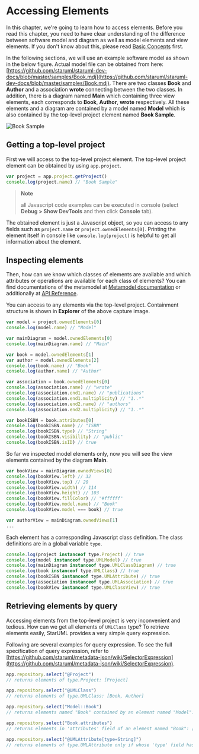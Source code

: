 # Accessing Elements

In this chapter, we're going to learn how to access elements. Before you read this chapter, you need to have clear understanding of the difference between software model and diagram as well as model elements and view elements. If you don't know about this, please read [Basic Concepts](../user-guide/basic-concepts.md) first.

In the following sections, we will use an example software model as shown in the below figure. Actual model file can be obtained from here: [https://github.com/staruml/staruml-dev-docs/blob/master/samples/Book.mdj](https://github.com/staruml/staruml-dev-docs/blob/master/samples/Book.mdj). There are two classes **Book** and **Author** and a association **wrote** connecting between the two classes. In addition, there is a diagram named **Main** which containing three view elements, each corresponds to **Book**, **Author**, **wrote** respectively. All these elements and a diagram are contained by a model named **Model** which is also contained by the top-level project element named **Book Sample**.

![Book Sample](https://github.com/staruml/staruml-dev-docs/blob/master/images/Book-sample.png?raw=true)

## Getting a top-level project

First we will access to the top-level project element. The top-level project element can be obtained by using `app.project`.

```javascript
var project = app.project.getProject()
console.log(project.name) // "Book Sample"
```

> **Note**
>
> all Javascript code examples can be executed in console \(select **Debug &gt; Show DevTools** and then click **Console** tab\).

The obtained element is just a Javascript object, so you can access to any fields such as `project.name` or `project.ownedElements[0]`. Printing the element itself in console like `console.log(project)` is helpful to get all information about the element.

## Inspecting elements

Then, how can we know which classes of elements are available and which attributes or operations are available for each class of elements? You can find documentations of the metamodel at [Metamodel documentation](http://staruml.io/reference/3.0.0/metamodel) or additionally at [API Reference](http://staruml.io/reference/3.0.0/api).

You can access to any elements via the top-level project. Containment structure is shown in **Explorer** of the above capture image.

```javascript
var model = project.ownedElements[0]
console.log(model.name) // "Model"

var mainDiagram = model.ownedElements[0] 
console.log(mainDiagram.name) // "Main"

var book = model.ownedElements[1]
var author = model.ownedElements[2]
console.log(book.name) // "Book"
console.log(author.name) // "Author"

var association = book.ownedElements[0]
console.log(association.name) // "wrote"
console.log(association.end1.name) // "publications"
console.log(association.end1.multiplicity) // "1..*"
console.log(association.end2.name) // "authors"
console.log(association.end2.multiplicity) // "1..*"

var bookISBN = book.attributes[0]
console.log(bookISBN.name) // "ISBN"
console.log(bookISBN.type) // "String"
console.log(bookISBN.visibility) // "public"
console.log(bookISBN.isID) // true
```

So far we inspected model elements only, now you will see the view elements contained by the diagram **Main**.

```javascript
var bookView = mainDiagram.ownedViews[0]
console.log(bookView.left) // 32
console.log(bookView.top) // 20
console.log(bookView.width) // 114
console.log(bookView.height) // 103
console.log(bookView.fillColor) // "#ffffff"
console.log(bookView.model.name) // "Book"
console.log(bookView.model === book) // true

var authorView = mainDiagram.ownedViews[1]
...
```

Each element has a corresponding Javascript class definition. The class definitions are in a global variable `type`.

```javascript
console.log(project instanceof type.Project) // true
console.log(model instanceof type.UMLModel) // true
console.log(mainDiagram instanceof type.UMLClassDiagram) // true
console.log(book instanceof type.UMLClass) // true
console.log(bookISBN instanceof type.UMLAttribute) // true
console.log(association instanceof type.UMLAssociation) // true
console.log(bookView instanceof type.UMLClassView) // true
```

## Retrieving elements by query

Accessing elements from the top-level project is very inconvenient and tedious. How can we get all elements of `UMLClass` type? To retrieve elements easily, StarUML provides a very simple query expression.

Following are several examples for query expression. To see the full specification of query expression, refer to [https://github.com/staruml/metadata-json/wiki/SelectorExpression](https://github.com/staruml/metadata-json/wiki/SelectorExpression).

```javascript
app.repository.select("@Project")
// returns elements of type.Project: [Project]

app.repository.select("@UMLClass")
// returns elements of type.UMLClass: [Book, Author]

app.repository.select("Model::Book")
// returns elements named "Book" contained by an element named "Model": [Book]

app.repository.select("Book.attributes")
// returns elements in 'attributes' field of an element named "Book": [ISBN, title, summary, publisher]

app.repository.select("@UMLAttribute[type=String]")
// returns elements of type.UMLAttribute only if whose 'type' field has "String" value: [ISBN, title, summary, publisher, name, biography]
```


